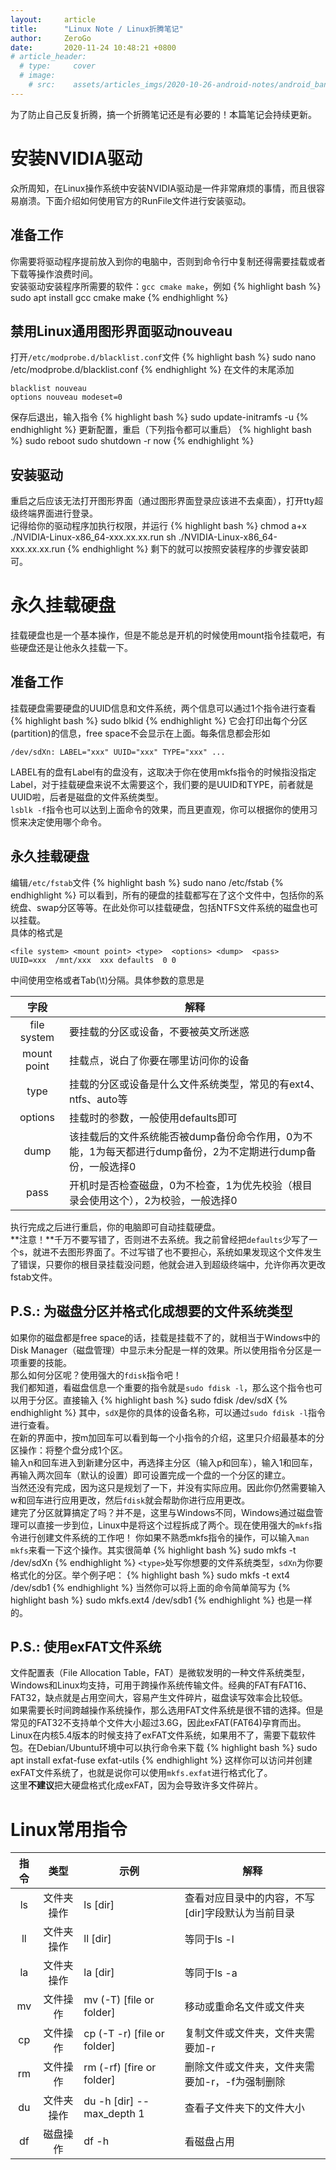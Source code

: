 ```yaml
---
layout:     article
title:      "Linux Note / Linux折腾笔记"
author:     ZeroGo
date:       2020-11-24 10:48:21 +0800
# article_header:
  # type:     cover
  # image:
    # src:    assets/articles_imgs/2020-10-26-android-notes/android_banner.webp
---
```

为了防止自己反复折腾，搞一个折腾笔记还是有必要的！本篇笔记会持续更新。

# 安装NVIDIA驱动
众所周知，在Linux操作系统中安装NVIDIA驱动是一件非常麻烦的事情，而且很容易崩溃。下面介绍如何使用官方的RunFile文件进行安装驱动。  
## 准备工作
你需要将驱动程序提前放入到你的电脑中，否则到命令行中复制还得需要挂载或者下载等操作浪费时间。  
安装驱动安装程序所需要的软件：``gcc cmake make``，例如
{% highlight bash %}
sudo apt install gcc cmake make
{% endhighlight %}

## 禁用Linux通用图形界面驱动nouveau
打开``/etc/modprobe.d/blacklist.conf``文件
{% highlight bash %}
sudo nano /etc/modprobe.d/blacklist.conf
{% endhighlight %}
在文件的末尾添加
```
blacklist nouveau
options nouveau modeset=0
```
保存后退出，输入指令
{% highlight bash %}
sudo update-initramfs -u
{% endhighlight %}
更新配置，重启（下列指令都可以重启）
{% highlight bash %}
sudo reboot
sudo shutdown -r now
{% endhighlight %}
## 安装驱动
重启之后应该无法打开图形界面（通过图形界面登录应该进不去桌面），打开tty超级终端界面进行登录。  
记得给你的驱动程序加执行权限，并运行
{% highlight bash %}
chmod a+x ./NVIDIA-Linux-x86_64-xxx.xx.xx.run
sh ./NVIDIA-Linux-x86_64-xxx.xx.xx.run
{% endhighlight %}
剩下的就可以按照安装程序的步骤安装即可。

# 永久挂载硬盘
挂载硬盘也是一个基本操作，但是不能总是开机的时候使用mount指令挂载吧，有些硬盘还是让他永久挂载一下。
## 准备工作
挂载硬盘需要硬盘的UUID信息和文件系统，两个信息可以通过1个指令进行查看
{% highlight bash %}
sudo blkid
{% endhighlight %}
它会打印出每个分区(partition)的信息，free space不会显示在上面。每条信息都会形如
```
/dev/sdXn: LABEL="xxx" UUID="xxx" TYPE="xxx" ...
```
LABEL有的盘有Label有的盘没有，这取决于你在使用mkfs指令的时候指没指定Label，对于挂载硬盘来说不太需要这个，我们要的是UUID和TYPE，前者就是UUID啦，后者是磁盘的文件系统类型。  
``lsblk -f``指令也可以达到上面命令的效果，而且更直观，你可以根据你的使用习惯来决定使用哪个命令。
## 永久挂载硬盘
编辑``/etc/fstab``文件
{% highlight bash %}
sudo nano /etc/fstab
{% endhighlight %}
可以看到，所有的硬盘的挂载都写在了这个文件中，包括你的系统盘、swap分区等等。在此处你可以挂载硬盘，包括NTFS文件系统的磁盘也可以挂载。  
具体的格式是
```
<file system> <mount point> <type>  <options> <dump>  <pass>
UUID=xxx  /mnt/xxx  xxx defaults  0 0
```
中间使用空格或者Tab(\t)分隔。具体参数的意思是

|字段|解释|
|:---:|---|
|file system|要挂载的分区或设备，不要被英文所迷惑|
|mount point|挂载点，说白了你要在哪里访问你的设备|
|type|挂载的分区或设备是什么文件系统类型，常见的有ext4、ntfs、auto等|
|options|挂载时的参数，一般使用defaults即可|
|dump|该挂载后的文件系统能否被dump备份命令作用，0为不能，1为每天都进行dump备份，2为不定期进行dump备份，一般选择0|
|pass|开机时是否检查磁盘，0为不检查，1为优先校验（根目录会使用这个），2为校验，一般选择0|

执行完成之后进行重启，你的电脑即可自动挂载硬盘。  
**注意！**千万不要写错了，否则进不去系统。我之前曾经把``defaults``少写了一个s，就进不去图形界面了。不过写错了也不要担心，系统如果发现这个文件发生了错误，只要你的根目录挂载没问题，他就会进入到超级终端中，允许你再次更改fstab文件。  
## P.S.: 为磁盘分区并格式化成想要的文件系统类型
如果你的磁盘都是free space的话，挂载是挂载不了的，就相当于Windows中的Disk Manager（磁盘管理）中显示未分配是一样的效果。所以使用指令分区是一项重要的技能。  
那么如何分区呢？使用强大的``fdisk``指令吧！  
我们都知道，看磁盘信息一个重要的指令就是``sudo fdisk -l``，那么这个指令也可以用于分区。直接输入
{% highlight bash %}
sudo fdisk /dev/sdX
{% endhighlight %}
其中，``sdX``是你的具体的设备名称，可以通过``sudo fdisk -l``指令进行查看。  
在新的界面中，按m加回车可以看到每一个小指令的介绍，这里只介绍最基本的分区操作：将整个盘分成1个区。  
输入n和回车进入到新建分区中，再选择主分区（输入p和回车），输入1和回车，再输入两次回车（默认的设置）即可设置完成一个盘的一个分区的建立。  
当然还没有完成，因为这只是规划了一下，并没有实际应用。因此你仍然需要输入w和回车进行应用更改，然后``fdisk``就会帮助你进行应用更改。  
建完了分区就算搞定了吗？并不是，这里与Windows不同，Windows通过磁盘管理可以直接一步到位，Linux中是将这个过程拆成了两个。现在使用强大的``mkfs``指令进行创建文件系统的工作吧！
你如果不熟悉mkfs指令的操作，可以输入``man mkfs``来看一下这个操作。其实很简单
{% highlight bash %}
sudo mkfs -t <type> /dev/sdXn
{% endhighlight %}
``<type>``处写你想要的文件系统类型，``sdXn``为你要格式化的分区。举个例子吧：
{% highlight bash %}
sudo mkfs -t ext4 /dev/sdb1
{% endhighlight %}
当然你可以将上面的命令简单简写为
{% highlight bash %}
sudo mkfs.ext4 /dev/sdb1
{% endhighlight %}
也是一样的。  
## P.S.: 使用exFAT文件系统
文件配置表（File Allocation Table，FAT）是微软发明的一种文件系统类型，Windows和Linux均支持，可用于跨操作系统传输文件。经典的FAT有FAT16、FAT32，缺点就是占用空间大，容易产生文件碎片，磁盘读写效率会比较低。  
如果需要长时间跨越操作系统操作，那么选用FAT文件系统是很不错的选择。但是常见的FAT32不支持单个文件大小超过3.6G，因此exFAT(FAT64)孕育而出。  
Linux在内核5.4版本的时候支持了exFAT文件系统，如果用不了，需要下载软件包。在Debian/Ubuntu环境中可以执行命令来下载
{% highlight bash %}
sudo apt install exfat-fuse exfat-utils
{% endhighlight %}
这样你可以访问并创建exFAT文件系统了，也就是说你可以使用``mkfs.exfat``进行格式化了。  
这里**不建议**把大硬盘格式化成exFAT，因为会导致许多文件碎片。  
# Linux常用指令

|指令|类型|示例|解释|
|:---:|:---:|---|---|
|ls|文件夹操作|ls [dir]|查看对应目录中的内容，不写[dir]字段默认为当前目录|
|ll|文件夹操作|ll [dir]|等同于ls -l|
|la|文件夹操作|la [dir]|等同于ls -a|
|mv|文件操作|mv (-T) [file or folder]|移动或重命名文件或文件夹|
|cp|文件操作|cp (-T -r) [file or folder]|复制文件或文件夹，文件夹需要加-r|
|rm|文件操作|rm (-rf) [fire or folder]|删除文件或文件夹，文件夹需要加-r，-f为强制删除|
|du|文件夹操作|du -h [dir] --max_depth 1|查看子文件夹下的文件大小|
|df|磁盘操作|df -h|看磁盘占用|

